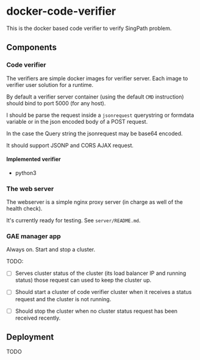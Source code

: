 # docker-code-verifier

This is the docker based code verifier to verify SingPath problem.


## Components


### Code verifier

The verifiers are simple docker images for verifier server. Each image to verifier
user solution for a runtime.

By default a verifier server container (using the default `CMD` instruction) 
should bind to port 5000 (for any host).

 I should be parse the request inside a `jsonrequest` querystring or formdata
 variable or in the json encoded body of a POST request.

 In the case the Query string the jsonrequest may be base64 encoded.

 It should support JSONP and CORS AJAX request.


#### Implemented verifier

- python3


### The web server

The webserver is a simple nginx proxy server (in charge as well of the 
health check).

It's currently ready for testing. See `server/README.md`.


### GAE manager app

Always on. Start and stop a cluster.

TODO:
- [ ] Serves cluster status of the cluster (its load balancer IP and running status)
  those request can used to keep the cluster up.
- [ ] Should start a cluster of code verifier cluster 
  when it receives a status request and the cluster is not running.
- [ ] Should stop the cluster 
  when no cluster status request has been received recently.


## Deployment 

TODO